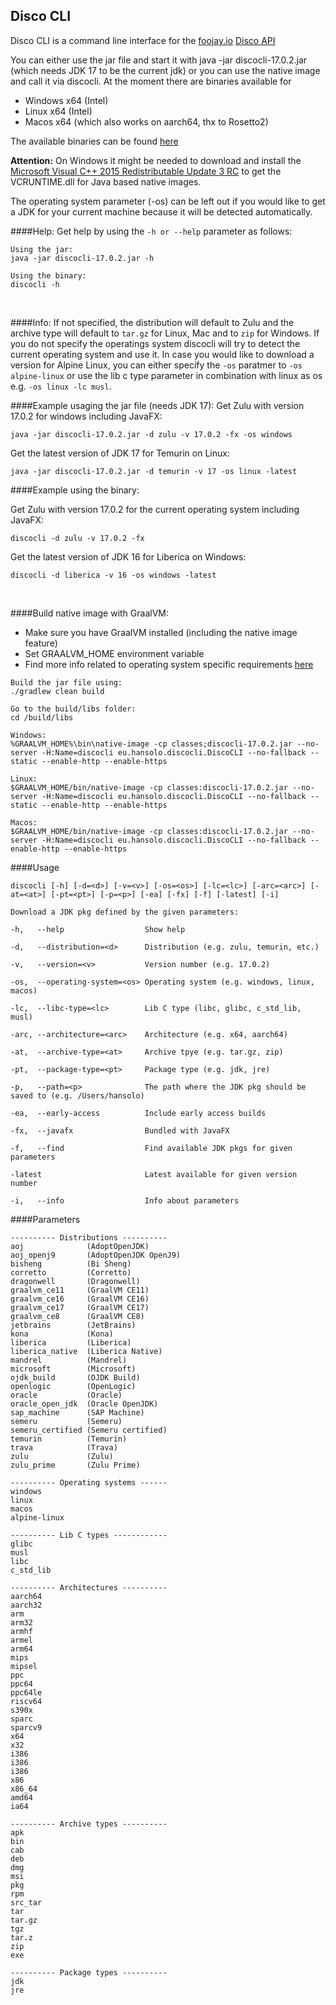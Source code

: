 ## Disco CLI

Disco CLI is a command line interface for the [foojay.io](https://foojay.io) [Disco API](https://github.com/foojayio/discoapi)

You can either use the jar file and start it with java -jar discocli-17.0.2.jar (which needs JDK 17 to be
the current jdk) or
you can use the native image and call it via discocli.
At the moment there are binaries available for 
- Windows x64 (Intel)
- Linux x64 (Intel)
- Macos x64 (which also works on aarch64, thx to Rosetto2)

The available binaries can be found [here](https://github.com/HanSolo/discocli/releases)

<b>Attention:</b> On Windows it might be needed to download and install the [Microsoft Visual C++ 2015 Redistributable Update 3 RC](https://www.microsoft.com/en-us/download/details.aspx?id=52685) to
get the VCRUNTIME.dll for Java based native images.

The operating system parameter (-os) can be left out if you would like to get a JDK for
your current machine because it will be detected automatically.


####Help:
Get help by using the ```-h or --help``` parameter as follows:

```shell
Using the jar:
java -jar discocli-17.0.2.jar -h

Using the binary:
discocli -h
```
<br>

####Info:
If not specified, the distribution will default to Zulu and the 
archive type will default to ```tar.gz``` for Linux, Mac and to ```zip``` for Windows.
If you do not specify the operatings system discocli will try to detect
the current operating system and use it.
In case you would like to download a version for Alpine Linux, you can
either specify the ```-os``` paratmer to ```-os alpine-linux``` or use
the lib c type parameter in combination with linux as os e.g. ```-os linux -lc musl```.
<br>

####Example usaging the jar file (needs JDK 17):
Get Zulu with version 17.0.2 for windows including JavaFX:
```shell
java -jar discocli-17.0.2.jar -d zulu -v 17.0.2 -fx -os windows
```
Get the latest version of JDK 17 for Temurin on Linux:
```shell
java -jar discocli-17.0.2.jar -d temurin -v 17 -os linux -latest
```


####Example using the binary:

Get Zulu with version 17.0.2 for the current operating system including JavaFX:
```shell
discocli -d zulu -v 17.0.2 -fx
```
Get the latest version of JDK 16 for Liberica on Windows:
```shell
discocli -d liberica -v 16 -os windows -latest
```

<br>

####Build native image with GraalVM:

- Make sure you have GraalVM installed (including the native image feature)
- Set GRAALVM_HOME environment variable
- Find more info related to operating system specific requirements [here](https://www.graalvm.org/22.0/reference-manual/native-image/)


```shell
Build the jar file using:
./gradlew clean build
```
```shell
Go to the build/libs folder:
cd /build/libs
```
```shell
Windows:
%GRAALVM_HOME%\bin\native-image -cp classes;discocli-17.0.2.jar --no-server -H:Name=discocli eu.hansolo.discocli.DiscoCLI --no-fallback --static --enable-http --enable-https

Linux:
$GRAALVM_HOME/bin/native-image -cp classes:discocli-17.0.2.jar --no-server -H:Name=discocli eu.hansolo.discocli.DiscoCLI --no-fallback --static --enable-http --enable-https

Macos:
$GRAALVM_HOME/bin/native-image -cp classes:discocli-17.0.2.jar --no-server -H:Name=discocli eu.hansolo.discocli.DiscoCLI --no-fallback --enable-http --enable-https
```

####Usage
```
discocli [-h] [-d=<d>] [-v=<v>] [-os=<os>] [-lc=<lc>] [-arc=<arc>] [-at=<at>] [-pt=<pt>] [-p=<p>] [-ea] [-fx] [-f] [-latest] [-i]

Download a JDK pkg defined by the given parameters:

-h,   --help                  Show help

-d,   --distribution=<d>      Distribution (e.g. zulu, temurin, etc.)

-v,   --version=<v>           Version number (e.g. 17.0.2)

-os,  --operating-system=<os> Operating system (e.g. windows, linux, macos)

-lc,  --libc-type=<lc>        Lib C type (libc, glibc, c_std_lib, musl)

-arc, --architecture=<arc>    Architecture (e.g. x64, aarch64)

-at,  --archive-type=<at>     Archive tpye (e.g. tar.gz, zip)

-pt,  --package-type=<pt>     Package type (e.g. jdk, jre)

-p,   --path=<p>              The path where the JDK pkg should be saved to (e.g. /Users/hansolo)

-ea,  --early-access          Include early access builds

-fx,  --javafx                Bundled with JavaFX

-f,   --find                  Find available JDK pkgs for given parameters

-latest                       Latest available for given version number

-i,   --info                  Info about parameters
```

####Parameters
```
---------- Distributions ----------
aoj              (AdoptOpenJDK)
aoj_openj9       (AdoptOpenJDK OpenJ9)
bisheng          (Bi Sheng)
corretto         (Corretto)
dragonwell       (Dragonwell)
graalvm_ce11     (GraalVM CE11)
graalvm_ce16     (GraalVM CE16)
graalvm_ce17     (GraalVM CE17)
graalvm_ce8      (GraalVM CE8)
jetbrains        (JetBrains)
kona             (Kona)
liberica         (Liberica)
liberica_native  (Liberica Native)
mandrel          (Mandrel)
microsoft        (Microsoft)
ojdk_build       (OJDK Build)
openlogic        (OpenLogic)
oracle           (Oracle)
oracle_open_jdk  (Oracle OpenJDK)
sap_machine      (SAP Machine)
semeru           (Semeru)
semeru_certified (Semeru certified)
temurin          (Temurin)
trava            (Trava)
zulu             (Zulu)
zulu_prime       (Zulu Prime)

---------- Operating systems ------
windows
linux
macos
alpine-linux

---------- Lib C types ------------
glibc
musl
libc
c_std_lib

---------- Architectures ----------
aarch64
aarch32
arm
arm32
armhf
armel
arm64
mips
mipsel
ppc
ppc64
ppc64le
riscv64
s390x
sparc
sparcv9
x64
x32
i386
i386
i386
x86
x86_64
amd64
ia64

---------- Archive types ----------
apk
bin
cab
deb
dmg
msi
pkg
rpm
src_tar
tar
tar.gz
tgz
tar.z
zip
exe

---------- Package types ----------
jdk
jre
```